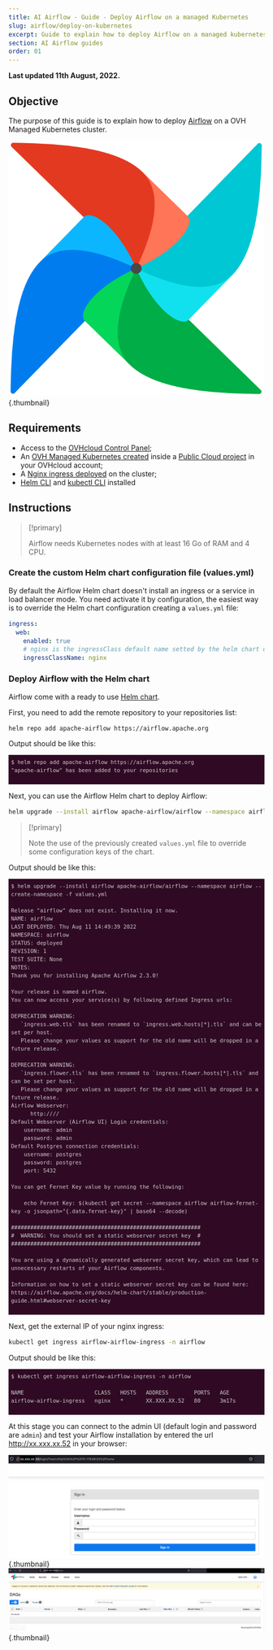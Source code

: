 ```yaml
---
title: AI Airflow - Guide - Deploy Airflow on a managed Kubernetes
slug: airflow/deploy-on-kubernetes
excerpt: Guide to explain how to deploy Airflow on a managed kubernetes
section: AI Airflow guides
order: 01
---
```


**Last updated 11th August, 2022.**

<style>
 pre {
     font-size: 14px;
 }
 pre.console {
   background-color: #300A24; 
   color: #ccc;
   font-family: monospace;
   padding: 5px;
   margin-bottom: 5px;
 }
 pre.console code {
   border: solid 0px transparent;
   font-family: monospace !important;
   font-size: 0.75em;
   color: #ccc;
 }
 .small {
     font-size: 0.75em;
 }
</style>
## Objective

The purpose of this guide is to explain how to deploy [Airflow](https://airflow.apache.org/) on a OVH Managed Kubernetes cluster.

![image](images/airflow_logo.png){.thumbnail}

## Requirements

- Access to the [OVHcloud Control Panel](https://www.ovh.com/auth/?action=gotomanager&from=https://www.ovh.co.uk/&ovhSubsidiary=GB);
- An [OVH Managed Kubernetes created](https://docs.ovh.com/gb/en/kubernetes/creating-a-cluster/) inside a [Public Cloud project](https://www.ovhcloud.com/en-gb/public-cloud/) in your OVHcloud account;
- A [Nginx ingress deployed](https://docs.ovh.com/gb/en/kubernetes/installing-nginx-ingress/) on the cluster;
- [Helm CLI](https://helm.sh/docs/intro/install/) and [kubectl CLI](https://kubernetes.io/docs/tasks/tools/#kubectl) installed

## Instructions

> [!primary]
>
> Airflow needs Kubernetes nodes with at least 16 Go of RAM and 4 CPU.
>


### Create the custom Helm chart configuration file (values.yml)

By default the Airflow Helm chart doesn't install an ingress or a service in load balancer mode.
You need activate it by configuration, the easiest way is to override the Helm chart configuration creating a `values.yml` file:

```yaml
ingress:
  web:
    enabled: true
    # nginx is the ingressClass default name setted by the helm chart of the nginx ingress (see https://github.com/kubernetes/ingress-nginx/tree/main/charts/ingress-nginx#values)
    ingressClassName: nginx
```

### Deploy Airflow with the Helm chart

Airflow come with a ready to use [Helm chart](https://airflow.apache.org/docs/helm-chart/stable/index.html).

First, you need to add the remote repository to your repositories list:

```bash
helm repo add apache-airflow https://airflow.apache.org
```

Output should be like this:

<pre class="console"><code>$ helm repo add apache-airflow https://airflow.apache.org
"apache-airflow" has been added to your repositories
</code>
</pre>

Next, you can use the Airflow Helm chart to deploy Airflow:

```bash
helm upgrade --install airflow apache-airflow/airflow --namespace airflow --create-namespace -f values.yml
```

> [!primary]
>
> Note the use of the previously created `values.yml` file to override some configuration keys of the chart.
>

Output should be like this:

<pre class="console"><code>$ helm upgrade --install airflow apache-airflow/airflow --namespace airflow --create-namespace -f values.yml

Release "airflow" does not exist. Installing it now.
NAME: airflow
LAST DEPLOYED: Thu Aug 11 14:49:39 2022
NAMESPACE: airflow
STATUS: deployed
REVISION: 1
TEST SUITE: None
NOTES:
Thank you for installing Apache Airflow 2.3.0!

Your release is named airflow.
You can now access your service(s) by following defined Ingress urls:

DEPRECATION WARNING:
   `ingress.web.tls` has been renamed to `ingress.web.hosts[*].tls` and can be set per host.
   Please change your values as support for the old name will be dropped in a future release.

DEPRECATION WARNING:
   `ingress.flower.tls` has been renamed to `ingress.flower.hosts[*].tls` and can be set per host.
   Please change your values as support for the old name will be dropped in a future release.
Airflow Webserver:
      http:////
Default Webserver (Airflow UI) Login credentials:
    username: admin
    password: admin
Default Postgres connection credentials:
    username: postgres
    password: postgres
    port: 5432

You can get Fernet Key value by running the following:

    echo Fernet Key: $(kubectl get secret --namespace airflow airflow-fernet-key -o jsonpath="{.data.fernet-key}" | base64 --decode)

###########################################################
#  WARNING: You should set a static webserver secret key  #
###########################################################

You are using a dynamically generated webserver secret key, which can lead to
unnecessary restarts of your Airflow components.

Information on how to set a static webserver secret key can be found here:
https://airflow.apache.org/docs/helm-chart/stable/production-guide.html#webserver-secret-key
</code>
</pre>

Next, get the external IP of your nginx ingress:

```bash
kubectl get ingress airflow-airflow-ingress -n airflow
```

Output should be like this:

<pre class="console"><code>$ kubectl get ingress airflow-airflow-ingress -n airflow

NAME                      CLASS   HOSTS   ADDRESS        PORTS   AGE
airflow-airflow-ingress   nginx   *       XX.XXX.XX.52   80      3m17s
</code>
</pre>

At this stage you can connect to the admin UI (default login and password are `admin`) and test your Airflow installation by entered the url http://xx.xxx.xx.52 in your browser:

![image](images/airflow-ui_admin.png){.thumbnail}
![image](images/airflow_dashboard.png){.thumbnail}
